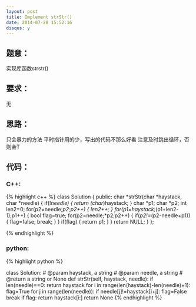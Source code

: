 ```yaml
---
layout: post
title: Implement strStr()
date: 2014-07-28 15:52:16
disqus: y
---
```


## 题意：
实现库函数strstr()

## 要求：
无

## 思路：
只会暴力的方法
平时指针用的少，写出的代码不那么好看
注意及时跳出循环，否则会T

## 代码：

### C++:

{% highlight c++ %}
class Solution {
public:
    char *strStr(char *haystack, char *needle) {
        if(!*needle)
        {
            return (char*)haystack;
        }
        char *p1;
        char *p2;
        int len2=0;
        for(p2=needle;*p2;p2++)
        {
            len2++;
        }
        for(p1=haystack;*(p1+len2-1);p1++)
        {
            bool flag=true;
            for(p2=needle;*p2;p2++)
            {
                if(*p2!=*(p2-needle+p1))
                {
                    flag=false;
                    break;
                }
            }
            if(flag)
            {
                return p1;
            }
        }
        return NULL;
    }
};


 {% endhighlight %}
### python:

{% highlight python %}

class Solution:
    # @param haystack, a string
    # @param needle, a string
    # @return a string or None
    def strStr(self, haystack, needle):
        if len(needle)==0:
            return haystack
        for i in range(len(haystack)-len(needle)+1):
            flag=True
            for j in range(len(needle)):
                if needle[j]!=haystack[i+j]:
                    flag=False
                    break
            if flag:
                return haystack[i:]
        return None
 {% endhighlight %}
